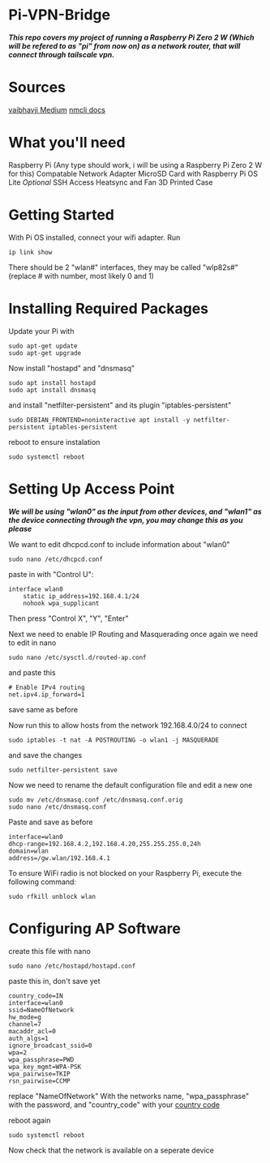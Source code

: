 # Pi-VPN-Bridge
***This repo covers my project of running a Raspberry Pi Zero 2 W (Which will be refered to as "pi" from now on) as a network router, that will connect through tailscale vpn.***

# Sources
[vaibhavji Medium](https://vaibhavji.medium.com/turn-your-raspberrypi-into-a-wifi-router-5ade510601de)
[nmcli docs](https://networkmanager.dev/docs/api/latest/nmcli.html)

# What you'll need
Raspberry Pi (Any type should work, i will be using a Raspberry Pi Zero 2 W for this)
Compatable Network Adapter
MicroSD Card with Raspberry Pi OS Lite
*Optional*
SSH Access
Heatsync and Fan
3D Printed Case

# Getting Started
With Pi OS installed, connect your wifi adapter.
Run 

```
ip link show
```

There should be 2 "wlan#" interfaces, they may be called "wlp82s#" (replace # with number, most likely 0 and 1)

# Installing Required Packages
Update your Pi with

```
sudo apt-get update
sudo apt-get upgrade
```


Now install "hostapd" and "dnsmasq"
```
sudo apt install hostapd
sudo apt install dnsmasq
```
and install "netfilter-persistent" and its plugin "iptables-persistent"
```
sudo DEBIAN_FRONTEND=noninteractive apt install -y netfilter-persistent iptables-persistent
```

reboot to ensure instalation

```
sudo systemctl reboot
```

# Setting Up Access Point

***We will be using "wlan0" as the input from other devices, and "wlan1" as the device connecting through the vpn, you may change this as you please***

We want to edit dhcpcd.conf to include information about "wlan0"
```
sudo nano /etc/dhcpcd.conf
```
paste in with "Control U":

```
interface wlan0
    static ip_address=192.168.4.1/24
    nohook wpa_supplicant
```
Then press "Control X", "Y", "Enter"

Next we need to enable IP Routing and Masquerading
once again we need to edit in nano
```
sudo nano /etc/sysctl.d/routed-ap.conf
```
and paste this
```
# Enable IPv4 routing
net.ipv4.ip_forward=1
```
save same as before

Now run this to allow hosts from the network 192.168.4.0/24 to connect
```
sudo iptables -t nat -A POSTROUTING -o wlan1 -j MASQUERADE
```
and save the changes
```
sudo netfilter-persistent save
```

Now we need to rename the default configuration file and edit a new one
```
sudo mv /etc/dnsmasq.conf /etc/dnsmasq.conf.orig
sudo nano /etc/dnsmasq.conf
```
Paste and save as before
```
interface=wlan0
dhcp-range=192.168.4.2,192.168.4.20,255.255.255.0,24h
domain=wlan
address=/gw.wlan/192.168.4.1
```
To ensure WiFi radio is not blocked on your Raspberry Pi, execute the following command:
```
sudo rfkill unblock wlan
```

# Configuring AP Software

create this file with nano
```
sudo nano /etc/hostapd/hostapd.conf
```
paste this in, don't save yet
```
country_code=IN
interface=wlan0
ssid=NameOfNetwork
hw_mode=g
channel=7
macaddr_acl=0
auth_algs=1
ignore_broadcast_ssid=0
wpa=2
wpa_passphrase=PWD
wpa_key_mgmt=WPA-PSK
wpa_pairwise=TKIP
rsn_pairwise=CCMP
```
replace "NameOfNetwork" With the networks name, "wpa_passphrase" with the password, and "country_code" with your [country code](https://en.wikipedia.org/wiki/ISO_3166-1)

reboot again
```
sudo systemctl reboot
```
Now check that the network is available on a seperate device
